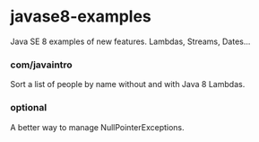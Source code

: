 # javase8-examples

Java SE 8 examples of new features. Lambdas, Streams, Dates...

### com/javaintro 
Sort a list of people by name without and with Java 8 Lambdas.

### optional 
A better way to manage NullPointerExceptions.

